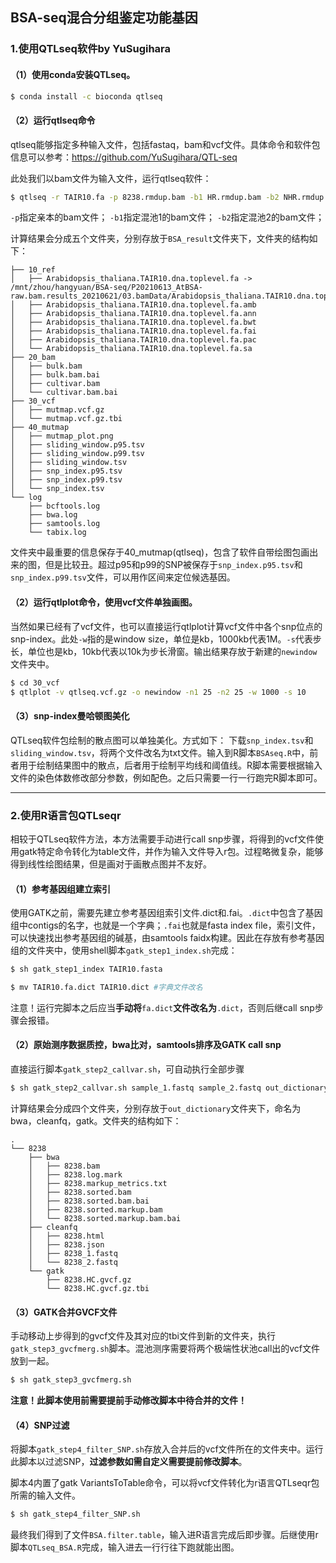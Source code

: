 ## BSA-seq混合分组鉴定功能基因
### 1.使用QTLseq软件by YuSugihara
#### （1）使用conda安装QTLseq。
```bash
$ conda install -c bioconda qtlseq
```
#### （2）运行qtlseq命令
qtlseq能够指定多种输入文件，包括fastaq，bam和vcf文件。具体命令和软件包信息可以参考：https://github.com/YuSugihara/QTL-seq

此处我们以bam文件为输入文件，运行qtlseq软件：
```bash
$ qtlseq -r TAIR10.fa -p 8238.rmdup.bam -b1 HR.rmdup.bam -b2 NHR.rmdup.bam -n1 25 -n2 25 -w 1000 -s 10 -o BSA_result
```
`-p`指定亲本的bam文件；
`-b1`指定混池1的bam文件；
`-b2`指定混池2的bam文件；


计算结果会分成五个文件夹，分别存放于`BSA_result`文件夹下，文件夹的结构如下：
```
├── 10_ref
│   ├── Arabidopsis_thaliana.TAIR10.dna.toplevel.fa -> /mnt/zhou/hangyuan/BSA-seq/P20210613_AtBSA-raw.bam.results_20210621/03.bamData/Arabidopsis_thaliana.TAIR10.dna.toplevel.fa
│   ├── Arabidopsis_thaliana.TAIR10.dna.toplevel.fa.amb
│   ├── Arabidopsis_thaliana.TAIR10.dna.toplevel.fa.ann
│   ├── Arabidopsis_thaliana.TAIR10.dna.toplevel.fa.bwt
│   ├── Arabidopsis_thaliana.TAIR10.dna.toplevel.fa.fai
│   ├── Arabidopsis_thaliana.TAIR10.dna.toplevel.fa.pac
│   └── Arabidopsis_thaliana.TAIR10.dna.toplevel.fa.sa
├── 20_bam
│   ├── bulk.bam
│   ├── bulk.bam.bai
│   ├── cultivar.bam
│   └── cultivar.bam.bai
├── 30_vcf
│   ├── mutmap.vcf.gz
│   └── mutmap.vcf.gz.tbi
├── 40_mutmap
│   ├── mutmap_plot.png
│   ├── sliding_window.p95.tsv
│   ├── sliding_window.p99.tsv
│   ├── sliding_window.tsv
│   ├── snp_index.p95.tsv
│   ├── snp_index.p99.tsv
│   └── snp_index.tsv
└── log
    ├── bcftools.log
    ├── bwa.log
    ├── samtools.log
    └── tabix.log
```
文件夹中最重要的信息保存于40_mutmap(qtlseq)，包含了软件自带绘图包画出来的图，但是比较丑。超过p95和p99的SNP被保存于`snp_index.p95.tsv`和`snp_index.p99.tsv`文件，可以用作区间来定位候选基因。

#### （2）运行qtlplot命令，使用vcf文件单独画图。
当然如果已经有了vcf文件，也可以直接运行qtlplot计算vcf文件中各个snp位点的snp-index。此处`-w`指的是window size，单位是kb，1000kb代表1M。`-s`代表步长，单位也是kb，10kb代表以10k为步长滑窗。输出结果存放于新建的`newindow`文件夹中。
```bash
$ cd 30_vcf
$ qtlplot -v qtlseq.vcf.gz -o newindow -n1 25 -n2 25 -w 1000 -s 10
```
#### （3）snp-index曼哈顿图美化
QTLseq软件包绘制的散点图可以单独美化。方式如下：
下载`snp_index.tsv`和`sliding_window.tsv`，将两个文件改名为txt文件。输入到R脚本`BSAseq.R`中，前者用于绘制结果图中的散点，后者用于绘制平均线和阈值线。R脚本需要根据输入文件的染色体数修改部分参数，例如配色。之后只需要一行一行跑完R脚本即可。

-----

### 2.使用R语言包QTLseqr
相较于QTLseq软件方法，本方法需要手动进行call snp步骤，将得到的vcf文件使用gatk特定命令转化为table文件，并作为输入文件导入r包。过程略微复杂，能够得到线性绘图结果，但是画对于画散点图并不友好。

#### （1）参考基因组建立索引
使用GATK之前，需要先建立参考基因组索引文件.dict和.fai。`.dict`中包含了基因组中contigs的名字，也就是一个字典；`.fai`也就是fasta index file，索引文件，可以快速找出参考基因组的碱基，由samtools faidx构建。因此在存放有参考基因组的文件夹中，使用shell脚本`gatk_step1_index.sh`完成：
```bash
$ sh gatk_step1_index TAIR10.fasta

$ mv TAIR10.fa.dict TAIR10.dict #字典文件改名
```
注意！运行完脚本之后应当**手动将**`fa.dict`**文件改名为**`.dict`，否则后继call snp步骤会报错。

#### （2）原始测序数据质控，bwa比对，samtools排序及GATK call snp
直接运行脚本`gatk_step2_callvar.sh`，可自动执行全部步骤
```bash
$ sh gatk_step2_callvar.sh sample_1.fastq sample_2.fastq out_dictionary
```
计算结果会分成四个文件夹，分别存放于`out_dictionary`文件夹下，命名为bwa，cleanfq，gatk。文件夹的结构如下：
```
.
└── 8238
    ├── bwa
    │   ├── 8238.bam
    │   ├── 8238.log.mark
    │   ├── 8238.markup_metrics.txt
    │   ├── 8238.sorted.bam
    │   ├── 8238.sorted.bam.bai
    │   ├── 8238.sorted.markup.bam
    │   └── 8238.sorted.markup.bam.bai
    ├── cleanfq
    │   ├── 8238.html
    │   ├── 8238.json
    │   ├── 8238_1.fastq
    │   └── 8238_2.fastq
    └── gatk
        ├── 8238.HC.gvcf.gz
        └── 8238.HC.gvcf.gz.tbi 
```

#### （3）GATK合并GVCF文件
手动移动上步得到的gvcf文件及其对应的tbi文件到新的文件夹，执行`gatk_step3_gvcfmerg.sh`脚本。混池测序需要将两个极端性状池call出的vcf文件放到一起。
```bash
$ sh gatk_step3_gvcfmerg.sh
```
**注意！此脚本使用前需要提前手动修改脚本中待合并的文件！**

#### （4）SNP过滤
将脚本`gatk_step4_filter_SNP.sh`存放入合并后的vcf文件所在的文件夹中。运行此脚本以过滤SNP，**过滤参数如需自定义需要提前修改脚本**。

脚本4内置了gatk VariantsToTable命令，可以将vcf文件转化为r语言QTLseqr包所需的输入文件。
```bash
$ sh gatk_step4_filter_SNP.sh
```
最终我们得到了文件`BSA.filter.table`，输入进R语言完成后即步骤。后继使用r脚本`QTLseq_BSA.R`完成，输入进去一行行往下跑就能出图。